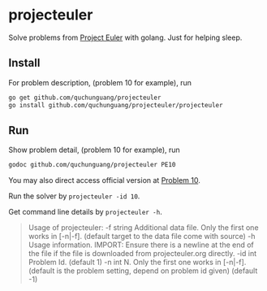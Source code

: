 projecteuler
============

Solve problems from [Project Euler](http://projecteuler.net) with golang.
Just for helping sleep.

Install
--------

For problem description, (problem 10 for example), run

```sh
go get github.com/quchunguang/projecteuler
go install github.com/quchunguang/projecteuler/projecteuler
```

Run
---

Show problem detail, (problem 10 for example), run

```sh
godoc github.com/quchunguang/projecteuler PE10
```

You may also direct access official version at [Problem 10](https://projecteuler.net/problem=10).

Run the solver by `projecteuler -id 10`.

Get command line details by ` projecteuler -h `.

>Usage of projecteuler:
>  -f string
>        Additional data file. Only the first one works in [-n|-f]. (default target to the data file come with source)
>  -h    Usage information. IMPORT: Ensure there is a newline at the end of the file if the file is downloaded from projecteuler.org directly.
>  -id int
>        Problem Id. (default 1)
>  -n int
>        N. Only the first one works in [-n|-f]. (default is the problem setting, depend on problem id given) (default -1)
>
